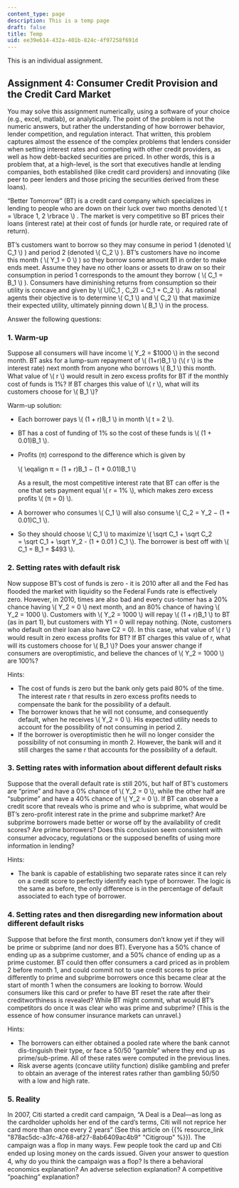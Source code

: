 ```yaml
---
content_type: page
description: This is a temp page
draft: false
title: Temp
uid: ee39e614-432a-401b-824c-4f97258f691d
---
```

This is an individual assignment.

Assignment 4: Consumer Credit Provision and the Credit Card Market
------------------------------------------------------------------

You may solve this assignment numerically, using a software of your choice (e.g., excel, matlab), or analytically. The point of the problem is not the numeric answers, but rather the understanding of how borrower behavior, lender competition, and regulation interact. That written, this problem captures almost the essence of the complex problems that lenders consider when setting interest rates and competing with other credit providers, as well as how debt-backed securities are priced. In other words, this is a problem that, at a high-level, is the sort that executives handle at lending companies, both established (like credit card providers) and innovating (like peer to peer lenders and those pricing the securities derived from these loans).

“Better Tomorrow” (BT) is a credit card company which specializes in lending to people who are down on their luck over two months denoted \\( t = \\lbrace 1, 2 \\rbrace \\) . The market is very competitive so BT prices their loans (interest rate) at their cost of funds (or hurdle rate, or required rate of return).

BT’s customers want to borrow so they may consume in period 1 (denoted \\( C\_1 \\) ) and period 2 (denoted \\( C\_2 \\) ). BT’s customers have no income this month ( \\( Y\_1 = 0 \\) ) so they borrow some amount B1 in order to make ends meet. Assume they have no other loans or assets to draw on so their consumption in period 1 corresponds to the amount they borrow ( \\( C\_1 = B\_1 \\) ). Consumers have diminishing returns from consumption so their utility is concave and given by \\( U(C\_1 , C\_2) = C\_1 + C\_2 \\) . As rational agents their objective is to determine \\( C\_1 \\) and \\( C\_2 \\) that maximize their expected utility, ultimately pinning down \\( B\_1 \\) in the process.

Answer the following questions:

### 1\. Warm-up

Suppose all consumers will have income \\( Y\_2 = $1000 \\) in the second month. BT asks for a lump-sum repayment of \\( (1+r)B\_1 \\) (\\( r \\) is the interest rate) next month from anyone who borrows \\( B\_1 \\) this month. What value of \\( r \\) would result in zero excess proﬁts for BT if the monthly cost of funds is 1%? If BT charges this value of \\( r \\), what will its customers choose for \\( B\_1 \\)?

Warm-up solution:

*   Each borrower pays \\( (1 + r)B\_1 \\) in month \\( t = 2 \\).
*   BT has a cost of funding of 1% so the cost of these funds is \\( (1 + 0.01)B\_1 \\).
*   Proﬁts (π) correspond to the difference which is given by  
      
    \\( \\eqalign π = (1 + r)B\_1 − (1 + 0.01)B\_1 \\)  
      
    As a result, the most competitive interest rate that BT can offer is the one that sets payment equal \\( r = 1% \\), which makes zero excess proﬁts \\( (π = 0) \\).
*   A borrower who consumes \\( C\_1 \\) will also consume \\( C\_2 = Y\_2 − (1 + 0.01)C\_1 \\).
*   So they should choose \\( C\_1 \\) to maximize \\( \\sqrt C\_1 + \\sqrt C\_2 = \\sqrt C\_1 + \\sqrt Y\_2 - (1 + 0.01 ) C\_1 \\). The borrower is best off with \\( C\_1 = B\_1 = $493 \\).

### 2\. Setting rates with default risk

Now suppose BT’s cost of funds is zero - it is 2010 after all and the Fed has ﬂooded the market with liquidity so the Federal Funds rate is effectively zero. However, in 2010, times are also bad and every cus-tomer has a 20% chance having \\( Y\_2 = 0 \\) next month, and an 80% chance of having \\( Y\_2 = 1000 \\). Customers with \\( Y\_2 = 1000 \\) will repay \\( (1 + r)B\_1 \\) to BT (as in part 1), but customers with Y1 = 0 will repay nothing. (Note, customers who default on their loan also have C2 = 0). In this case, what value of \\( r \\) would result in zero excess proﬁts for BT? If BT charges this value of r, what will its customers choose for \\( B\_1 \\)? Does your answer change if consumers are overoptimistic, and believe the chances of \\( Y\_2 = 1000 \\) are 100%?

Hints:

*   The cost of funds is zero but the bank only gets paid 80% of the time. The interest rate r that results in zero excess proﬁts needs to compensate the bank for the possibility of a default.
*   The borrower knows that he will not consume, and consequently default, when he receives \\( Y\_2 = 0 \\). His expected utility needs to account for the possibility of not consuming in period 2.
*   If the borrower is overoptimistic then he will no longer consider the possibility of not consuming in month 2. However, the bank will and it still charges the same r that accounts for the possibility of a default.

### 3\. Setting rates with information about different default risks

Suppose that the overall default rate is still 20%, but half of BT’s customers are “prime” and have a 0% chance of \\( Y\_2 = 0 \\), while the other half are “subprime” and have a 40% chance of \\( Y\_2 = 0 \\). If BT can observe a credit score that reveals who is prime and who is subprime, what would be BT’s zero-proﬁt interest rate in the prime and subprime market? Are subprime borrowers made better or worse off by the availability of credit scores? Are prime borrowers? Does this conclusion seem consistent with consumer advocacy, regulations or the supposed beneﬁts of using more information in lending?

Hints:

*   The bank is capable of establishing two separate rates since it can rely on a credit score to perfectly identify each type of borrower. The logic is the same as before, the only difference is in the percentage of default associated to each type of borrower.

### 4\. Setting rates and then disregarding new information about different default risks

Suppose that before the ﬁrst month, consumers don’t know yet if they will be prime or subprime (and nor does BT). Everyone has a 50% chance of ending up as a subprime customer, and a 50% chance of ending up as a prime customer. BT could then offer consumers a card priced as in problem 2 before month 1, and could commit not to use credit scores to price differently to prime and subprime borrowers once this became clear at the start of month 1 when the consumers are looking to borrow. Would consumers like this card or prefer to have BT reset the rate after their creditworthiness is revealed? While BT might commit, what would BT’s competitors do once it was clear who was prime and subprime? (This is the essence of how consumer insurance markets can unravel.)

Hints:

*   The borrowers can either obtained a pooled rate where the bank cannot dis-tinguish their type, or face a 50/50 “gamble” where they end up as prime/sub-prime. All of these rates were computed in the previous lines.
*   Risk averse agents (concave utility function) dislike gambling and prefer to obtain an average of the interest rates rather than gambling 50/50 with a low and high rate.

### 5\. Reality

In 2007, Citi started a credit card campaign, “A Deal is a Deal&mdash;as long as the cardholder upholds her end of the card’s terms, Citi will not reprice her card more than once every 2 years” (See this article on {{% resource_link "878ac5dc-a3fc-4768-af27-8ab6409ac4b9" "Citigroup" %}}). The campaign was a ﬂop in many ways. Few people took the card up and Citi ended up losing money on the cards issued. Given your answer to question 4, why do you think the campaign was a ﬂop? Is there a behavioral economics explanation? An adverse selection explanation? A competitive “poaching” explanation?